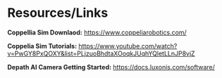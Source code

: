 # Resources/Links

**Coppellia Sim Downlaod:** 
https://www.coppeliarobotics.com/

**Coppelia Sim Tutorials:** 
https://www.youtube.com/watch?v=PwGY8PxQOXY&list=PLjzuoBhdtaXOoqkJUqhYQletLLnJP8vjZ

**Depath AI Camera Getting Started:**
https://docs.luxonis.com/software/
